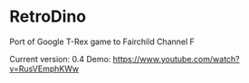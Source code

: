 # RetroDino
Port of Google T-Rex game to Fairchild Channel F 

Current version: 0.4
Demo: https://www.youtube.com/watch?v=RusVEmphKWw
